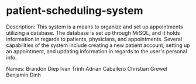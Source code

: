 # patient-scheduling-system
Description: This system is a means to organize and set up appointments utilizing a database. The 
database is set up through MrSQL, and it holds information in regards to patients, physicians, 
and appointments. Several capabilities of the system include creating a new patient account, 
setting up an appointment, and updating information in regards to the user's personal info.


Names:    Brandon Diep
          Ivan Trinh
          Adrian Caballero
          Christian Grewel
          Benjamin Dinh
